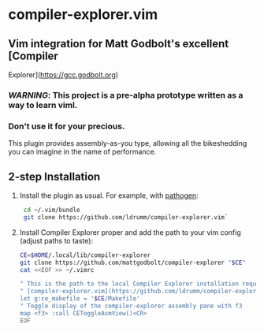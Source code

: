 # compiler-explorer.vim

## Vim integration for Matt Godbolt's excellent [Compiler
Explorer](https://gcc.godbolt.org)

### *WARNING*: This project is a pre-alpha prototype written as a way to learn viml.
### Don't use it for your precious.

This plugin provides assembly-as-you type, allowing all the bikeshedding you can
imagine in the name of performance.

## 2-step Installation

1. Install the plugin as usual. For example, with
   [pathogen](https://github.com/tpope/pathogen.vim):
   ```bash
    cd ~/.vim/bundle
    git clone https://github.com/ldrumm/compiler-explorer.vim`
    ```
2. Install Compiler Explorer proper and add the path to your vim config (adjust
   paths to taste):
    ```bash
    CE=$HOME/.local/lib/compiler-explorer
    git clone https://github.com/mattgodbolt/compiler-explorer "$CE"
    cat <<EOF >> ~/.vimrc

    " This is the path to the local Compiler Explorer installation required by
    " [compiler-explorer.vim](https://github.com/ldrumm/compiler-explorer.vim
    let g:ce_makefile = '$CE/Makefile'
    " Toggle display of the compiler-explorer assembly pane with f3
    map <f3> :call CEToggleAsmView()<CR>
    EOF
